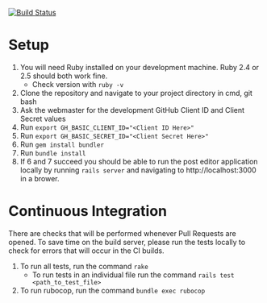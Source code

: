 [![Build Status](https://travis-ci.com/msoe-sse/jekyll-post-editor.svg?branch=master)](https://travis-ci.com/msoe-sse/jekyll-post-editor)
# Setup
1. You will need Ruby installed on your development machine. Ruby 2.4 or 2.5 should both work fine. 
    - Check version with `ruby -v`
2. Clone the repository and navigate to your project directory in cmd, git bash
3. Ask the webmaster for the development GitHub Client ID and Client Secret values
4. Run `export GH_BASIC_CLIENT_ID="<Client ID Here>"`
5. Run `export GH_BASIC_SECRET_ID="<Client Secret Here>"`
6. Run `gem install bundler`
7. Run `bundle install`
8. If 6 and 7 succeed you should be able to run the post editor application locally by running `rails server` and navigating to http://localhost:3000 in a brower.
# Continuous Integration
There are checks that will be performed whenever Pull Requests are opened. To save time on the build server, please run the tests locally to check for errors that will occur in the CI builds.
1. To run all tests, run the command `rake`
    - To run tests in an individual file run the command `rails test <path_to_test_file>`
2. To run rubocop, run the command `bundle exec rubocop`
